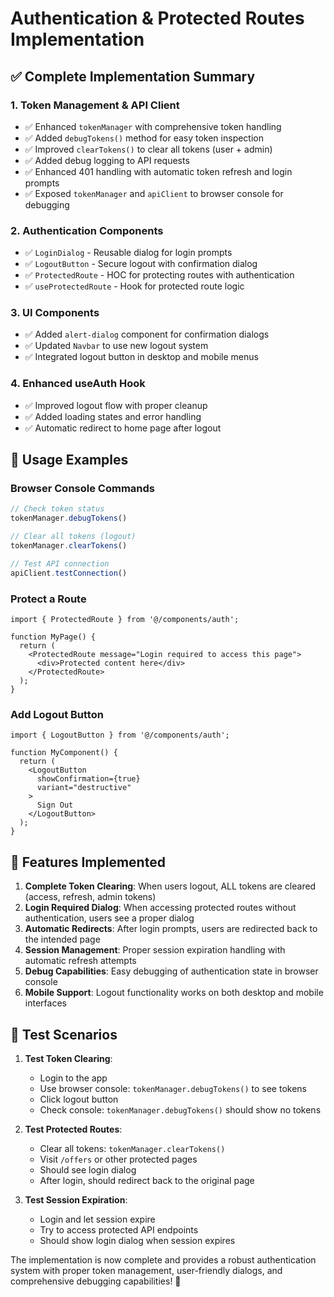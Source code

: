 # Authentication & Protected Routes Implementation

## ✅ Complete Implementation Summary

### 1. **Token Management & API Client**
- ✅ Enhanced `tokenManager` with comprehensive token handling
- ✅ Added `debugTokens()` method for easy token inspection
- ✅ Improved `clearTokens()` to clear all tokens (user + admin)
- ✅ Added debug logging to API requests
- ✅ Enhanced 401 handling with automatic token refresh and login prompts
- ✅ Exposed `tokenManager` and `apiClient` to browser console for debugging

### 2. **Authentication Components**
- ✅ `LoginDialog` - Reusable dialog for login prompts
- ✅ `LogoutButton` - Secure logout with confirmation dialog
- ✅ `ProtectedRoute` - HOC for protecting routes with authentication
- ✅ `useProtectedRoute` - Hook for protected route logic

### 3. **UI Components**
- ✅ Added `alert-dialog` component for confirmation dialogs
- ✅ Updated `Navbar` to use new logout system
- ✅ Integrated logout button in desktop and mobile menus

### 4. **Enhanced useAuth Hook**
- ✅ Improved logout flow with proper cleanup
- ✅ Added loading states and error handling
- ✅ Automatic redirect to home page after logout

## 🔧 Usage Examples

### Browser Console Commands
```javascript
// Check token status
tokenManager.debugTokens()

// Clear all tokens (logout)
tokenManager.clearTokens()

// Test API connection
apiClient.testConnection()
```

### Protect a Route
```tsx
import { ProtectedRoute } from '@/components/auth';

function MyPage() {
  return (
    <ProtectedRoute message="Login required to access this page">
      <div>Protected content here</div>
    </ProtectedRoute>
  );
}
```

### Add Logout Button
```tsx
import { LogoutButton } from '@/components/auth';

function MyComponent() {
  return (
    <LogoutButton 
      showConfirmation={true}
      variant="destructive"
    >
      Sign Out
    </LogoutButton>
  );
}
```

## 🚀 Features Implemented

1. **Complete Token Clearing**: When users logout, ALL tokens are cleared (access, refresh, admin tokens)
2. **Login Required Dialog**: When accessing protected routes without authentication, users see a proper dialog
3. **Automatic Redirects**: After login prompts, users are redirected back to the intended page
4. **Session Management**: Proper session expiration handling with automatic refresh attempts
5. **Debug Capabilities**: Easy debugging of authentication state in browser console
6. **Mobile Support**: Logout functionality works on both desktop and mobile interfaces

## 🎯 Test Scenarios

1. **Test Token Clearing**:
   - Login to the app
   - Use browser console: `tokenManager.debugTokens()` to see tokens
   - Click logout button
   - Check console: `tokenManager.debugTokens()` should show no tokens

2. **Test Protected Routes**:
   - Clear all tokens: `tokenManager.clearTokens()`
   - Visit `/offers` or other protected pages
   - Should see login dialog
   - After login, should redirect back to the original page

3. **Test Session Expiration**:
   - Login and let session expire
   - Try to access protected API endpoints
   - Should show login dialog when session expires

The implementation is now complete and provides a robust authentication system with proper token management, user-friendly dialogs, and comprehensive debugging capabilities! 🎉
